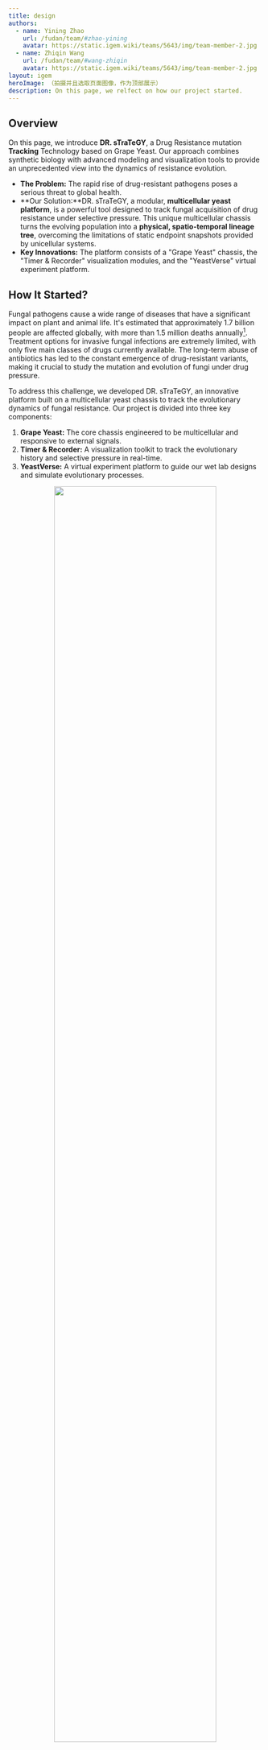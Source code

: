 ```yaml
---
title: design
authors:
  - name: Yining Zhao
    url: /fudan/team/#zhao-yining
    avatar: https://static.igem.wiki/teams/5643/img/team-member-2.jpg
  - name: Zhiqin Wang
    url: /fudan/team/#wang-zhiqin
    avatar: https://static.igem.wiki/teams/5643/img/team-member-2.jpg
layout: igem
heroImage: （拍摄并且选取页面图像，作为顶部展示）
description: On this page, we relfect on how our project started.
---
```


## Overview

On this page, we introduce **DR. sTraTeGY**, a Drug Resistance mutation **Tracking** Technology based on Grape Yeast. Our approach combines synthetic biology with advanced modeling and visualization tools to provide an unprecedented view into the dynamics of resistance evolution.

- **The Problem:** The rapid rise of drug-resistant pathogens poses a serious threat to global health.
- **Our Solution:**DR. sTraTeGY, a modular, **multicellular yeast platform**, is a powerful tool designed to track fungal acquisition of drug resistance under selective pressure. This unique multicellular chassis turns the evolving population into a **physical, spatio-temporal lineage tree**, overcoming the limitations of static endpoint snapshots provided by unicellular systems.
- **Key Innovations:** The platform consists of a "Grape Yeast" chassis, the "Timer & Recorder" visualization modules, and the "YeastVerse" virtual experiment platform.

## How It Started?

Fungal pathogens cause a wide range of diseases that have a significant impact on plant and animal life. It's estimated that approximately 1.7 billion people are affected globally, with more than 1.5 million deaths annually[^1]. Treatment options for invasive fungal infections are extremely limited, with only five main classes of drugs currently available. The long-term abuse of antibiotics has led to the constant emergence of drug-resistant variants, making it crucial to study the mutation and evolution of fungi under drug pressure.

To address this challenge, we developed DR. sTraTeGY, an innovative platform built on a multicellular yeast chassis to track the evolutionary dynamics of fungal resistance. Our project is divided into three key components:

1. **Grape Yeast:** The core chassis engineered to be multicellular and responsive to external signals.
2. **Timer & Recorder:** A visualization toolkit to track the evolutionary history and selective pressure in real-time.
3. **YeastVerse:** A virtual experiment platform to guide our wet lab designs and simulate evolutionary processes.

<div style="text-align: center;" id="fig1">
    <img src="https://static.igem.wiki/teams/5643/pageimage/design/fig1-dr-strategy.webp" style="width:80%">
    <div>
        <span style="color:gray">Figure 1: DR. sTraTeGY overview</span>
        <br><br>
    </div>
</div>



## Constructing the Grape Yeast

### What is the Grape Yeast

To study fungal evolution, we focused on *Saccharomyces cerevisiae*, a classic model organism for eukaryotes and a widely used chassis in synthetic biology. It offers significant advantages, including a fully sequenced genome, mature genetic tools[^2], and a non-pathogenic nature with conserved resistance mechanisms[^3].  However, traditional methods that based on unicellular yeast like bulk sequencing provide only a static endpoint snapshot of evolving populations, making it challenging to capture low-frequency mutations or the real-time emergence of complex traits[^4].

To overcome this, we designed the **Grape Yeast**—a new modular chassis based on a multicellular yeast system[^5]. The multicellular structure of the Grape Yeast is what differentiates **DR. sTraTeGY** from traditional methods. While unicellular models provide only a static endpoint snapshot of evolving populations, the Grape Yeast cluster, when combined with our visualization modules, functions as a spatio-temporal lineage recorder. The physical linkage between mother and daughter cells allows us to observe a tree of resistance evolution in a single cluster, where the [Timer](#**Timer: Tracking Cell Lineage**) tracks cell lineage and the [Recorder](#**Recorder: Recording Selective Pressure**) logs selective pressure at different points in that lineage. This provides an unprecedented, real-time view into the dynamics of resistance evolution that low-frequency mutations or complex traits would mask in a conventional bulk culture.

We engineered this chassis through a simple four-module approach that allows us to achieve key functions: multicellularity development, external signal response, cluster size control, and individual diversity control.  In essence, these designs provide synthetic biology with a new chassis organism. Unlike conventional unicellular chassis that act mainly as simple cell factories, the multicellular Grape Yeast represents an efficient, controllable, and scalable engineered biological system. It functions more like an organized multicellular body—with spatial structure and division of labor among cells—similar to the natural paradigms of plants, animals, fungi, and algae. This highlights its potential not only as a production platform but also as a foundational model for exploring multicellular engineering.

<div style="text-align: center;" id="fig2">
    <img src="https://static.igem.wiki/teams/5643/pageimage/design/fig2-grapeyeast.webp" style="width:80%">
    <div>
        <span style="color:gray">Figure 2:  Constructing the Grape Yeast</span>
        <br><br>
    </div>
</div>




### *Module 1—Multicellularity Development*

To ensure the stability of the introduced genes in our chassis, we decided to integrate the modules into the genome. However, given the time constraints and the fact that *S. cerevisiae* naturally exhibits highly efficient homologous recombination, we chose to rely on this endogenous mechanism instead of introducing the additional CRISPR-Cas9 system(which might cause safety problems ) this year. This approach was adapted from the yeast modular DNA assembly methods described by Lee et al. [^6] and Shaw et al. [^7].

#### ***ACE2*** Deletion

To validate the feasibility of a multifunctional multicellular chassis, we first used homologous recombination to knock out the  *ACE2* gene in the Y55 strain (a unicellular yeast). *ACE2* encodes a transcription factor that, when disrupted, prevents mother-daughter cell separation after budding[^8], leading to the formation of a multicellular yeast system. We confirmed the successful knockout by observing the formation of multicellular clusters, clearly visualized through cell wall staining under a microscope.

It is indicated that during gravity-based selection, the Y55 (*ACE2*Δ) strain undergoes a ploidy shift from diploid (2x) to tetraploid (4x)[^9]. For a synthetic biology chassis like Grape Yeast to be reliable, it must maintain stable genetic properties and consistent protein expression. Building on these findings, we specifically investigated the ploidy stability of the tetraploid Y55 during gravity-based passaging under G418 selection pressure. Furthermore, to isolate the effect of the antibiotic, we included a comparative passage study under both selective (G418) and non-selective (G418-free) conditions.

### *Module2— External Signal Response*

Endogenous signaling pathway play central roles in regulating efflux pumps, cell wall remodeling, and stress responses, thereby shaping fungal drug resistance[^10]. This underscores the critical importance of external signal perception and membrane context in fungal biology. Building on this understanding, we introduced two key modifications into the Grape Yeast chassis: (1) the HsDOR-PRP signaling pathway, and (2) the substitution of ergosterol with cholesterol in the membrane. The first one endows the chassis with the ability to respond to external signals, while the second not only facilitates proper insertion and function of human GPCRs but also mimics drug-resistant fungal membrane changes and enhances comparability with mammalian cells. In this way, Grape Yeast emerges as more than an engineered system for synthetic biology—it is also a novel multicellular chassis with value for drug resistance studies and cross-species translatability.

#### 1) Replace ***ACE2*** with HsDOR

Responding to external environmental signals is crucial for both fungal adaptation and synthetic control. Thus, in this module we expanded the signal transduction pathway, creating an interface that can be further utilized to respond to signals from other organisms or the environment by the community. GPCRs are among the most common drug targets in humans, highlighting their physiological relevance. We linked G-protein coupled receptors (GPCRs) to the yeast pheromone response pathway (PRP) which can activate a mitogen-activated protein kinase (MAPK) signaling cascade, leading to the upregulation of Ste12-regulated genes. 

While a complete modification of the GPCR system would require the knockout of a series of genes such as Ste2 to restrict native GPCR expression, due to the time constraints of the iGEM competition, we focused our efforts on modifying only the most critical genes.  We replaced ***ACE2*** with the human δ opioid receptor (*HsDOR*) (BBa_256S6J1M) and coupled it to the PRP via a Gpa1 chimera(BBa_254K9906) with five residues replaced by Giα3.We validated this pathway using the small molecule agonist SNC80 [^11].

#### 2)Yeast Membrane Engineering

The ergosterol biosynthesis pathway is crucial, with *ERG6* and *ERG5* defining membrane sterol composition and influencing the expression and functionality of heterologously expressed human GPCRs. High ergosterol levels impair the proper insertion and activity of GPCRs in the yeast membrane. Consequently, deleting *ERG5/6* and redirecting sterol flux toward cholesterol significantly enhances receptor efficiency[^11]. Furthermore, the resulting reduced ergosterol content mimics a phenotype associated with antifungal drug resistance[^12], offering a platform to investigate the impact of membrane composition on drug sensitivity and to identify non-ergosterol-related targets.

To leverage this for our application, we deleted *ERG5/6* and added TDH3p-driven zebrafish genes (*DHCR7/24*:BBa_25RCU5CB and BBa_25FOVO4C). This modification blocks ergosterol production and redirects zymosterol to cholesterol, which is necessary for the human receptor to function properly[^11]. We confirmed this modification using cholesterol staining.

<div style="text-align: center;" id="fig3">
    <img src="https://static.igem.wiki/teams/5643/pageimage/design/fig4-gpcr.webp" style="width:80%">
    <div>
        <span style="color:gray">Figure 3: Mechanism of external signal response.We rewired the yeast pheromone response pathway by replacing ACE2 with human δ opioid receptor (HsDOR) and coupling it via a Gpa1–Giα3 chimera, enabling MAPK activation and validated by the agonist SNC80</span>
        <br><br>
    </div>
</div>




### *Module 3—Controlling Cluster Size*

For increased control and safety, we introduced *BAX*(BBa_K5441013), an apoptosis-inducing protein, under the control of a pTet2 promoter. Bax is a pro-apoptotic member of the Bcl-2 protein family. When expressed in *S. cerevisiae*, it induces cell apoptosis via a mitochondria-related pathway[^13]. This mechanism allows us to control the size of our clusters and, if necessary, induce the apoptosis of the entire system. We verified the module's effectiveness by observing and analyzing the cluster size under a confocal microscope .

### *Module* 4—*Controlling Individual Diversity*

Genomic instability can lead to cells acquiring multiple drug resistances in a short period. For example, changes in chromosome ploidy (e.g. from diploid to haploid) can result in the loss of sensitive genes, contributing to multi-drug resistance. This suggests a strong link between ploidy and resistance[^14].

To control individual diversity within the cluster, we introduced the meiosis-inducing gene IME1(BBa_250R9OVR) under the control of a pTet2 promoter. Ime1 is an essential transcriptional activator for meiosis-specific gene expression. By interacting with other transcription factors, it activates genes involved in the meiotic process[^15]. We verified this module through cell size analysis and PI staining observed under a microscope.

<div style="text-align: center;" id="fig4">
    <img src="https://static.igem.wiki/teams/5643/pageimage/design/fig3-bax-ime.webp" style="width:80%">
    <div>
        <span style="color:gray">Figure 4: use Bax and Ime1 to control the grape yeast</span>
        <br><br>
    </div>
</div>


## Visualize the Evolution: The Timer & Recorder Extension

Our project features two simple yet powerful visualization tools designed to track evolutionary history and mutations. They can be directly integrated into the Grape Yeast chassis by replacing  **ACE2** or inserted at other desired locations.

### **Timer: Tracking Cell Lineage**

Microscopic observation alone cannot determine the chronological relationship between two neighboring cells. To address this, we developed the **Timer** module, which visually records a single cell's life cycle in real-time. The TU Timer (BBa_25AT6YR4) consists of an AI-optimized Ash1 promoter (Ash1 AIpro), a modified-mCherry fluorescent protein, the Ash1 3'UTR, and the ScENO1terminator.

Based on our modeling, we selected Ash1 AIpro, a promoter optimized with the DeePromClass deep learning algorithm[^16], which initiates transcription during the late M phase[^17].Modified mCherry is a mutant that changes color over time from blue ( which has excitation/emission peaks of 403/466nm) to red (which has excitation/emission peaks of 583/606)[^18]. To ensure it is only expressed in daughter cells, we used the Ash1 3'UTR, which localizes the mRNA to the bud tip of dividing daughter cells[^19].Thus,the Timer begins to mature in the daughter cells produced after a cell division, thereby visualizing the life cycle.

**Table: Spectral Properties of Modified mCherry**

| State (Color) | Excitation Peak (nm) | Emission Peak (nm) | Description                    |
| ------------- | -------------------- | ------------------ | ------------------------------ |
| Blue          | 403                  | 466                | Initial state after expression |
| Red           | 583                  | 606                | Matured state after conversion |

<div style="text-align: center;" id="fig5">
    <img src="https://static.igem.wiki/teams/5643/pageimage/design/fig5-timer.webp" style="width:80%">
    <div>
        <span style="color:gray">Figure 5: Design of the Timer.The Timer module enables real-time visualization of a cell’s life cycle, shifting from blue to red fluorescence specifically in daughter cells after division.</span>
        <br><br>
    </div>
</div>





### **Recorder: Recording Selective Pressure**

#### **1) Building the  Recorder**

To intuitively record the pressure at different chromosomal loci during evolution, we developed the **Recorder** module. It contains a promoter designed to record mutations and a reporter fluorescent protein. We hypothesized that mutations in the promoter would affect the expression level of the reporter protein, allowing us to quantify the pressure by measuring fluorescence intensity. To impose stress, we applied ethyl methanesulfonate (EMS) mutagenesis to yeast, which predominantly induces single-nucleotide polymorphisms (SNPs)(G/C->A/T), the most common mutation type in *S. cerevisiae*[^20]. We screened 28 combinations of four promoters[^21] and seven optimized fluorescent proteins after EMS mutagenesis (For more details of EMS-resistant proteins, please check our [software](/software/)) by FACS analysis and selected the combination with the most significant change in brightness and named it the TU Recorder.

| DNA NAME | DESCRIPTION                          | EXCITATION WAVELENGTH (NM) | EMISSION WAVELENGTH (NM) | BioBrick ID  |
| -------- | ------------------------------------ | -------------------------- | ------------------------ | ------------ |
| EMSfp383 | Optimized eBFP2 to resist EMS.       | 383                        | 448                      | BBa_25F6RD26 |
| EMSfp399 | Optimized Bluebonnet2 to resist EMS. | 399                        | 454                      | BBa_25M2Z9H7 |
| EMSfp499 | Optimized mSG to resist EMS.         | 499                        | 510                      | BBa_25IB5O7X |
| EMSfp506 | Optimized NeolGreen to resist EMS.   | 506                        | 517                      | BBa_25FAVHQY |
| EMSfp569 | Optimized mScarlet to resist EMS.    | 569                        | 594                      | BBa_25TYRLM9 |
| EMSfp642 | Optimized smURFP to resist EMS.      | 642                        | 670                      | BBa_25GARG3E |
| EMSfp643 | Optimized miRFP670-2 to resist EMS.  | 643                        | 670                      | BBa_2599SI53 |
| **Promoters**[^21]          |                                      |                            |                          |              |
|   pOST1        |                                      |                            |                          | BBa_259JX52V |
|  pRNR2        |                                      |                            |                          | BBa_K3748013 |
|  pSTM1         |                                      |                            |                          | BBa_K530004 |
|pTDH3  |  | | | BBa_K3190001 |





#### 2) **Long-Term Natural Evolution Tracking**

To study its stability and performance in different genomic environments., we integrated the TU Recorder into a "simplified grape yeast" strain(with only *ACE2* removed), covering all 16 chromosomes (with the recorder replacing **ACE2** on chromosome 12). For this iteration, we no longer relied on EMS mutagenesis. Instead, we used **long-term cultivation and selective pressure** to induce the natural evolution of the strain to a diploid state. By utilizing **FACS analysis**, we were able to track changes in fluorescence over a period of seven days or more, allowing us to reconstruct the population's dynamics like reading a flight recorder.



## **YeastVerse: Our Virtual Experiment Platform**

Throughout this project, we fully embraced the "dry lab guiding wet lab" approach by creating **YeastVerse**, our virtual yeast simulation platform. YeastVerse, a portmanteau for "Yeast Metaverse," was used extensively to simulate the growth, division, protein expression, and external signal response of both Grape Yeast and normal unicellular yeast. This guided our wet lab work and visually demonstrated the advantage of Grape Yeast in tracking evolutionary history. YeastVerse is a powerful platform with various functional modules and adjustable parameters, serving as the "zero-th machine" for our Grape Yeast chassis. Please check our [model page](/model/) for more details.

<div style="text-align: center;" id="fig6">
    <img src="https://static.igem.wiki/teams/5643/pageimage/design/fig6-yeast-verse.webp" style="width:80%">
    <div>
        <span style="color:gray">Figure 6: se digital YeastVerse to guide our wet lab.Once we have an idea, we first conduct background research and collect relevant data. Then, we input this data into Yeastverse and obtain feedback, which helps guide the design and implementation of our wet lab experiments.</span>
        <br><br>
    </div>
</div>



## **Summary**

  - We successfully engineered a novel yeast chassis, the **Grape Yeast**, for studying fungal mutation and evolution under drug pressure. The modular design, including control modules and external signal interfaces, gives it unlimited potential for further modifications.
  - We developed two powerful extension modules, the **Timer** and **Recorder**, to visualize cell lineage and evolutionary pressure, respectively. These modules are designed as flexible plugins that can be widely used by the iGEM community.
  - We built the **YeastVerse** virtual simulation platform to guide our wet lab experiments. As the ""zero-th machine" for Grape Yeast, YeastVerse can be widely used for various experimental tests, providing crucial support for wet lab work.



## Reference

[^1]: Brown, G. D., Denning, D. W., Gow, N. A., Levitz, S. M., Netea, M. G., & White, T. C. (2012). Hidden killers: human fungal infections. *Science translational medicine*, *4*(165), 165rv13. https://doi.org/10.1126/scitranslmed.3004404
[^2]:Vanderwaeren, L., Dok, R., Voordeckers, K., Nuyts, S., & Verstrepen, K. J. (2022). *Saccharomyces cerevisiae* as a Model System for Eukaryotic Cell Biology, from Cell Cycle Control to DNA Damage Response. *International journal of molecular sciences*, *23*(19), 11665. https://doi.org/10.3390/ijms231911665
[^3]:Maneira, C., Chamas, A., & Lackner, G. (2025). Engineering Saccharomyces cerevisiae for medical applications. Microbial cell factories, 24(1), 12. https://doi.org/10.1186/s12934-024-02625-5
[^4]:Blundell, J. R., & Levy, S. F. (2014). Beyond genome sequencing: lineage tracking with barcodes to study the dynamics of evolution, infection, and cancer. Genomics, 104(6 Pt A), 417–430. https://doi.org/10.1016/j.ygeno.2014.09.005
[^5]: Bozdag, G. O., Zamani-Dahaj, S. A., Day, T. C., Kahn, P. C., Burnetti, A. J., Lac, D. T., Tong, K., Conlin, P. L., Balwani, A. H., Dyer, E. L., Yunker, P. J., & Ratcliff, W. C. (2023). De novo evolution of macroscopic multicellularity. *Nature*, *617*(7962), 747–754. https://doi.org/10.1038/s41586-023-06052-1
[^6]:Lee, M. E., DeLoache, W. C., Cervantes, B., & Dueber, J. E. (2015). A Highly Characterized Yeast Toolkit for Modular, Multipart Assembly. *ACS synthetic biology*, *4*(9), 975–986. https://doi.org/10.1021/sb500366v
[^7]: Shaw, W. M., Khalil, A. S., & Ellis, T. (2023). A Multiplex MoClo Toolkit for Extensive and Flexible Engineering of *Saccharomyces cerevisiae*. *ACS synthetic biology*, *12*(11), 3393–3405. https://doi.org/10.1021/acssynbio.3c00423
[^8]: Laabs, T. L., Markwardt, D. D., Slattery, M. G., Newcomb, L. L., Stillman, D. J., & Heideman, W. (2003). *ACE2* is required for daughter cell-specific G1 delay in Saccharomyces cerevisiae. *Proceedings of the National Academy of Sciences of the United States of America*, *100*(18), 10275–10280. https://doi.org/10.1073/pnas.1833999100
[^9]:Tong, K., Datta, S., Cheng, V., Haas, D. J., Gourisetti, S., Yopp, H. L., Day, T. C., Lac, D. T., Khalil, A. S., Conlin, P. L., Bozdag, G. O., & Ratcliff, W. C. (2025). Genome duplication in a long-term multicellularity evolution experiment. Nature, 639(8055), 691–699. https://doi.org/10.1038/s41586-025-08689-6
[^10]:Després, P. C., Shapiro, R. S., & Cuomo, C. A. (2024). New approaches to tackle a rising problem: Large-scale methods to study antifungal resistance. PLoS pathogens, 20(9), e1012478. https://doi.org/10.1371/journal.ppat.1012478
[^11]:Bean, B. D. M., Mulvihill, C. J., Garge, R. K., Boutz, D. R., Rousseau, O., Floyd, B. M., Cheney, W., Gardner, E. C., Ellington, A. D., Marcotte, E. M., Gollihar, J. D., Whiteway, M., & Martin, V. J. J. (2022). Functional expression of opioid receptors and other human GPCRs in yeast engineered to produce human sterols. *Nature communications*, *13*(1), 2882. https://doi.org/10.1038/s41467-022-30570-7
[^12]:Young, L. Y., Hull, C. M., & Heitman, J. (2003). Disruption of ergosterol biosynthesis confers resistance to amphotericin B in Candida lusitaniae. Antimicrobial agents and chemotherapy, 47(9), 2717–2724. https://doi.org/10.1128/AAC.47.9.2717-2724.2003
[^13]:Zha, H., Fisk, H. A., Yaffe, M. P., Mahajan, N., Herman, B., & Reed, J. C. (1996). Structure-function comparisons of the proapoptotic protein Bax in yeast and mammalian cells. *Molecular and cellular biology*, *16*(11), 6494–6508. https://doi.org/10.1128/MCB.16.11.6494
[^14]:Ksiezopolska, E., & Gabaldón, T. (2018). Evolutionary Emergence of Drug Resistance in Candida Opportunistic Pathogens. *Genes*, *9*(9), 461. https://doi.org/10.3390/genes9090461
[^15]:Kassir, Y., Granot, D., & Simchen, G. (1988). IME1, a positive regulator gene of meiosis in S. cerevisiae. *Cell*, *52*(6), 853–862. https://doi.org/10.1016/0092-8674(88)90427-8
[^16]:Kari, H., Bandi, S. M. S., Kumar, A., & Yella, V. R. (2023). DeePromClass: Delineator for Eukaryotic Core Promoters Employing Deep Neural Networks. *IEEE/ACM transactions on computational biology and bioinformatics*, *20*(1), 802–807. 
[^17]:Yu, Y., Yarrington, R. M., & Stillman, D. J. (2020). FACT and Ash1 promote long-range and bidirectional nucleosome eviction at the HO promoter. *Nucleic acids research*, *48*(19), 10877–10889. https://doi.org/10.1093/nar/gkaa819
[^18]:Subach, F. V., Subach, O. M., Gundorov, I. S., Morozova, K. S., Piatkevich, K. D., Cuervo, A. M., & Verkhusha, V. V. (2009). Monomeric fluorescent timers that change color from blue to red report on cellular trafficking. *Nature chemical biology*, *5*(2), 118–126. https://doi.org/10.1038/nchembio.138
[^19]:Brodsky, A. S., & Silver, P. A. (2000). Pre-mRNA processing factors are required for nuclear export. *RNA (New York, N.Y.)*, *6*(12), 1737–1749. https://doi.org/10.1017/s1355838200001059
[^20]:Peter, J., De Chiara, M., Friedrich, A., Yue, J. X., Pflieger, D., Bergström, A., Sigwalt, A., Barre, B., Freel, K., Llored, A., Cruaud, C., Labadie, K., Aury, J. M., Istace, B., Lebrigand, K., Barbry, P., Engelen, S., Lemainque, A., Wincker, P., Liti, G., … Schacherer, J. (2018). Genome evolution across 1,011 Saccharomyces cerevisiae isolates. *Nature*, *556*(7701), 339–344. https://doi.org/10.1038/s41586-018-0030-5
[^21]:Hodgins-Davis, A., Duveau, F., Walker, E. A., & Wittkopp, P. J. (2019). Empirical measures of mutational effects define neutral models of regulatory evolution in *Saccharomyces cerevisiae*. *Proceedings of the National Academy of Sciences of the United States of America*, *116*(42), 21085–21093. https://doi.org/10.1073/pnas.1902823116